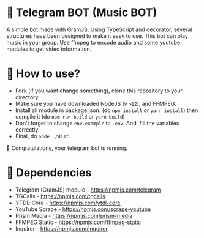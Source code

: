 # 🤖 Telegram BOT (Music BOT)

A simple bot made with GramJS. Using TypeScript and decorator, several structures have been designed to make it easy to use. This bot can play music in your group. Use ffmpeg to encode audio and some youtube modules to get video information.

# 🤔 How to use?
- Fork (if you want change something), clone this repository to your directory.
- Make sure you have downloaded NodeJS (v `>12`), and FFMPEG.
- Install all module in package.json. (do `npm install` or `yarn install`) then compile it (do `npm run build` or `yarn build`)
- Don't forget to change `env.example` to `.env`. And, fill the variables correctly.
- Final, do `node ./dist`.

🎉 Congratulations, your telegram bot is running.

# 📖 Dependencies
- Telegram (GramJS) module - https://npmjs.com/telegram
- TGCalls - https://npmjs.com/tgcalls
- YTDL-Core - https://npmjs.com/ytdl-core
- YouTube Scrape - https://npmjs.com/scrape-youtube
- Prism Media - https://npmjs.com/prism-media
- FFMPEG Static - https://npmjs.com/ffmpeg-static
- Inquirer - https://npmjs.com/inquirer